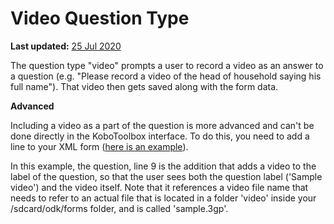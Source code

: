 # Video Question Type

**Last updated:**
<a href="https://github.com/kobotoolbox/docs/blob/be4dbc17706d535fe328b67a126df47f57bf573b/source/video_question_type.md" class="reference">25
Jul 2020</a>

The question type "video" prompts a user to record a video as an answer to a
question (e.g. "Please record a video of the head of household saying his full
name"). That video then gets saved along with the form data.

**Advanced**

Including a video as a part of the question is more advanced and can't be done
directly in the KoboToolbox interface. To do this, you need to add a line to
your XML form
([here is an example](https://drive.google.com/file/d/1hntTE1WbAwigcsbOFGgEbO1vEWJPs6uS/view)).

In this example, the question, line 9 is the addition that adds a video to the
label of the question, so that the user sees both the question label ('Sample
video') and the video itself. Note that it references a video file name that
needs to refer to an actual file that is located in a folder 'video' inside your
/sdcard/odk/forms folder, and is called 'sample.3gp'.
